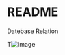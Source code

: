# README

Datebase Relation

T![image](https://user-images.githubusercontent.com/69971830/173238735-499c048e-0cbb-4c41-a9f4-ae4a37c2dbf7.png)
